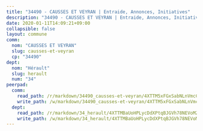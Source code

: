 ```yaml
---
title: "34490 - CAUSSES ET VEYRAN | Entraide, Annonces, Initiatives"
description: "34490 - CAUSSES ET VEYRAN | Entraide, Annonces, Initiatives"
date: 2020-01-11T14:09:21+09:00
collapsible: false
layout: commune
comm:
  nom: "CAUSSES ET VEYRAN"
  slug: causses-et-veyran
  cp: "34490"
dept:
  nom: "Hérault"
  slug: herault
  num: "34"
peerpad:
  comm:
    read_path: /r/markdown/34490_causses-et-veyran/4XTTM5xFGxSabNLnVmcCH6hztEPcytpviHWh9YqRah1hWh4Hm
    write_path: /w/markdown/34490_causses-et-veyran/4XTTM5xFGxSabNLnVmcCH6hztEPcytpviHWh9YqRah1hWh4Hm-K3TgUQDzGhmCx7eVmANe1HGbDMckbnqS9cf4rvnongck1StMvGbeTKQqA1Gj8PKLwJYhv5ocbXaPG8PoQVc3qoLcFVKX6pG87rwW6DvAuVQq7L6cJKkDXq98U5ZbqAtCgXprTVbd
  dept:
    read_path: /r/markdown/34_herault/4XTTMBaUoHPLycDdXPtqBJGVh78NEVoMZNyf8Wnh1X5DK6Ew8
    write_path: /w/markdown/34_herault/4XTTMBaUoHPLycDdXPtqBJGVh78NEVoMZNyf8Wnh1X5DK6Ew8-K3TgTd4rzWVX1F82NgGyNepGUxhqCmodCALjxNZeEdBQWQhd1NJYx1gHMW9QBLL6sN41ALXRejLsG2VetgVferfVncrvVCz47dChJvN8ouQLRMdWs4KpxKPeRYR1nspmhzdBqF8J
---
```


